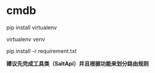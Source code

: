 # cmdb

pip install virtualenv

virtualenv venv

pip install -r requirement.txt


**建议先完成工具类（SaltApi）并且根据功能来划分路由规则**